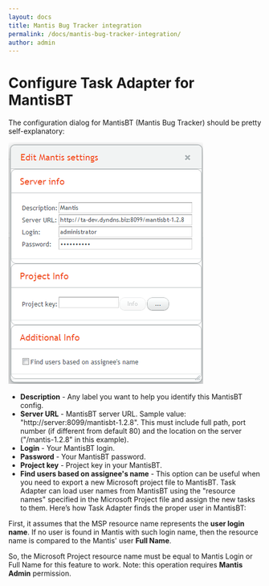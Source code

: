 ```yaml
---
layout: docs
title: Mantis Bug Tracker integration
permalink: /docs/mantis-bug-tracker-integration/
author: admin
---
```


# Configure Task Adapter for MantisBT

The configuration dialog for MantisBT (Mantis Bug Tracker) should be pretty self-explanatory:

<a href="/images/uploads/edit_mantis1.png"><img class="alignnone size-full wp-image-486" title="edit_mantis" src="/images/uploads/edit_mantis1.png"  width="388" height="480" /></a>

* **Description** - Any label you want to help you identify this MantisBT config.
* **Server URL** - MantisBT server URL. Sample value: "http://server:8099/mantisbt-1.2.8". This must include full path, port number (if different from default 80) and the location on the server ("/mantis-1.2.8" in this example).
* **Login** - Your MantisBT login.
* **Password** - Your MantisBT password.
* **Project key** - Project key in your MantisBT.
* **Find users based on assignee's name** - This option can be useful when you need to export a new Microsoft project file to MantisBT.
Task Adapter can load user names from MantisBT using the "resource names" specified in the Microsoft Project file and assign the new tasks to them. Here&rsquo;s how Task Adapter finds the proper user in MantisBT:

First, it assumes that the MSP resource name represents the **user login name**. If no user is found in Mantis with such login name, then the resource name is compared to the Mantis' user **Full Name**.

So, the Microsoft Project resource name must be equal to Mantis Login or Full Name for this feature to work.
Note: this operation requires **Mantis Admin** permission.

